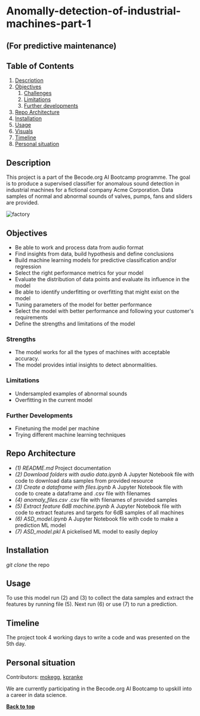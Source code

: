 
# Anomally-detection-of-industrial-machines-part-1
  ## (For predictive maintenance)

## Table of Contents
1. [Description](#description)
1. [Objectives](#objectives)
	1. [Challenges](#challenges)
	2. [Limitations](#limitations)
	3. [Further developments](#further-developments)
1. [Repo Architecture](#repo-architecture)
1. [Installation](#installation)
1. [Usage](#usage)
1. [Visuals](#visuals)
1. [Timeline](#timeline)
1. [Personal situation](#personal-situation)

## Description
This project is a part of the Becode.org AI Bootcamp programme. The goal is to produce a supervised classifier for anomalous sound detection in industrial machines for a fictional company Acme Corporation. Data samples of normal and abnormal sounds of valves, pumps, fans and sliders are provided. 

![factory](https://images.unsplash.com/photo-1513828583688-c52646db42da?ixlib=rb-1.2.1&ixid=MnwxMjA3fDB8MHxwaG90by1wYWdlfHx8fGVufDB8fHx8&auto=format&fit=crop&w=2070&q=80)

## Objectives

- Be able to work and process data from audio format
- Find insights from data, build hypothesis and define conclusions
- Build machine learning models for predictive classification and/or regression
- Select the right performance metrics for your model
- Evaluate the distribution of data points and evaluate its influence in the model
- Be able to identify underfitting or overfitting that might exist on the model
- Tuning parameters of the model for better performance
- Select the model with better performance and following your customer's requirements
- Define the strengths and limitations of the model

### Strengths

- The model works for all the types of machines with acceptable accuracy.
- The model provides intial insights to detect abnormalities.

### Limitations

- Undersampled examples of abnormal sounds
- Overfitting in the current model 

### Further Developments

- Finetuning the model per machine
- Trying different machine learning techniques

## Repo Architecture

- *(1) README.md* Project documentation
- *(2) Download folders with audio data.ipynb* A Jupyter Notebook file with code to download data samples from provided resource
- *(3) Create a dataframe with files.ipynb* A Jupyter Notebook file with code to create a dataframe and .csv file with filenames
- *(4) anomaly_files.csv* .csv file with filenames of provided samples
- *(5) Extract feature 6dB machine.ipynb* A Jupyter Notebook file with code to extract features and targets for 6dB samples of all machines 
- *(6) ASD_model.ipynb* A Jupyter Notebook file with code to make a prediction ML model
- *(7) ASD_model.pkl* A pickelised ML model to easily deploy

## Installation

 *git clone* the repo 


## Usage

To use this model run (2) and (3) to collect the data samples and extract the features by running file (5). Next run (6) or use (7) to run a prediction.

## Timeline

The project took 4 working days to write a code and was presented on the 5th day.

## Personal situation

Contributors: [mokegg](https://github.com/mokegg), [kpranke](https://github.com/kpranke)

We are currently participating in the Becode.org AI Bootcamp to upskill into a career in data science.

**[Back to top](#table-of-contents)**
